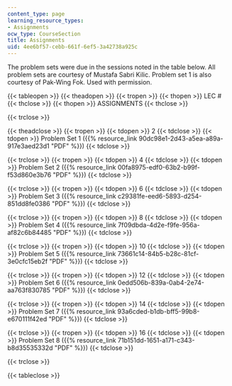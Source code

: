 ```yaml
---
content_type: page
learning_resource_types:
- Assignments
ocw_type: CourseSection
title: Assignments
uid: 4ee6bf57-cebb-661f-6ef5-3a42738a925c
---
```


The problem sets were due in the sessions noted in the table below. All problem sets are courtesy of Mustafa Sabri Kilic. Problem set 1 is also courtesy of Pak-Wing Fok. Used with permission.

{{< tableopen >}}
{{< theadopen >}}
{{< tropen >}}
{{< thopen >}}
LEC #
{{< thclose >}}
{{< thopen >}}
ASSIGNMENTS
{{< thclose >}}

{{< trclose >}}

{{< theadclose >}}
{{< tropen >}}
{{< tdopen >}}
2
{{< tdclose >}}
{{< tdopen >}}
Problem Set 1 ({{% resource_link 90dc98e1-2d43-a5ea-a89a-917e3aed23d1 "PDF" %}})
{{< tdclose >}}

{{< trclose >}}
{{< tropen >}}
{{< tdopen >}}
4
{{< tdclose >}}
{{< tdopen >}}
Problem Set 2 ({{% resource_link 00fa8975-edf0-63b2-b99f-f53d860e3b76 "PDF" %}})
{{< tdclose >}}

{{< trclose >}}
{{< tropen >}}
{{< tdopen >}}
6
{{< tdclose >}}
{{< tdopen >}}
Problem Set 3 ({{% resource_link c29381fe-eed6-5893-d254-851dd8fe0386 "PDF" %}})
{{< tdclose >}}

{{< trclose >}}
{{< tropen >}}
{{< tdopen >}}
8
{{< tdclose >}}
{{< tdopen >}}
Problem Set 4 ({{% resource_link 7f09dbda-4d2e-f9fe-956a-af82c6b84485 "PDF" %}})
{{< tdclose >}}

{{< trclose >}}
{{< tropen >}}
{{< tdopen >}}
10
{{< tdclose >}}
{{< tdopen >}}
Problem Set 5 ({{% resource_link 73661c14-84b5-b28c-81cf-3e0cfc15eb2f "PDF" %}})
{{< tdclose >}}

{{< trclose >}}
{{< tropen >}}
{{< tdopen >}}
12
{{< tdclose >}}
{{< tdopen >}}
Problem Set 6 ({{% resource_link 0edd506b-839a-0ab4-2e74-aa763f830785 "PDF" %}})
{{< tdclose >}}

{{< trclose >}}
{{< tropen >}}
{{< tdopen >}}
14
{{< tdclose >}}
{{< tdopen >}}
Problem Set 7 ({{% resource_link 93a6cded-b1db-bff5-99b8-e670111f42ed "PDF" %}})
{{< tdclose >}}

{{< trclose >}}
{{< tropen >}}
{{< tdopen >}}
16
{{< tdclose >}}
{{< tdopen >}}
Problem Set 8 ({{% resource_link 71b151dd-1651-a171-c343-b8d35535332d "PDF" %}})
{{< tdclose >}}

{{< trclose >}}

{{< tableclose >}}